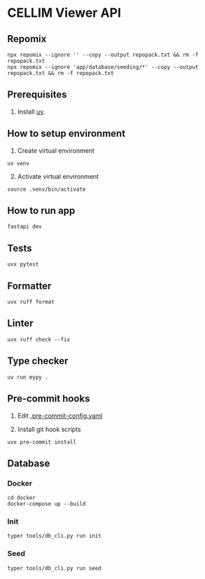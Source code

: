 # CELLIM Viewer API

## Repomix

```shell
npx repomix --ignore '' --copy --output repopack.txt && rm -f repopack.txt
npx repomix --ignore 'app/database/seeding/*' --copy --output repopack.txt && rm -f repopack.txt
```

## Prerequisites

1. Install [uv](https://docs.astral.sh/uv/getting-started/installation/).

## How to setup environment

1. Create virtual environment
```shell
uv venv
```

2. Activate virtual environment
```shell
source .venv/bin/activate
```

## How to run app

```shell
fastapi dev
```

## Tests

```shell
uvx pytest
```

## Formatter

```shell
uvx ruff format
```

## Linter

```shell
uvx ruff check --fix
```

## Type checker

```shell
uv run mypy .
```

## Pre-commit hooks

1. Edit [.pre-commit-config.yaml](./.pre-commit-config.yaml)

2. Install git hook scripts

```shell
uvx pre-commit install
```

## Database

### Docker

```shell
cd docker
docker-compose up --build
```

### Init

```shell
typer tools/db_cli.py run init
```

### Seed

```shell
typer tools/db_cli.py run seed
```